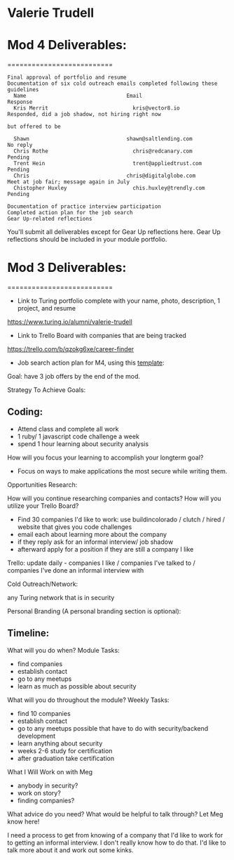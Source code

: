 # Valerie Trudell

# Mod 4 Deliverables: 
========================== 

    Final approval of portfolio and resume
    Documentation of six cold outreach emails completed following these guidelines 
      Name 	                              Email 	                          Response
      Kris Merrit                       	kris@vector8.io	                Responded, did a job shadow, not hiring right now 
                                                                          but offered to be
  
      Shawn	                              shawn@saltlending.com	          No reply 
      Chris Rothe	                        chris@redcanary.com	            Pending 
      Trent Hein 	                        trent@appliedtrust.com	        Pending 
      Chris	                              chris@digitalglobe.com	        Meet at job fair; message again in July
      Chistopher Huxley 	                chis.huxley@trendly.com	        Pending 
      
    Documentation of practice interview participation
    Completed action plan for the job search
    Gear Up-related reflections

You'll submit all deliverables except for Gear Up reflections here. Gear Up reflections should be included in your module portfolio.



# Mod 3 Deliverables:
==========================

* Link to Turing portfolio complete with your name, photo, description, 1 project, and resume

https://www.turing.io/alumni/valerie-trudell

* Link to Trello Board with companies that are being tracked

https://trello.com/b/qzokg6xe/career-finder

* Job search action plan for M4, using this [template](https://github.com/turingschool/career-development-curriculum/blob/master/module_three/mod_4_action_plan_template.md):

Goal: have 3 job offers by the end of the mod. 

Strategy To Achieve Goals:


Coding:
------------
- Attend class and complete all work 
- 1 ruby/ 1 javascript code challenge a week 
- spend 1 hour learning about security analysis 


How will you focus your learning to accomplish your longterm goal?

- Focus on ways to make applications the most secure while writing them. 


Opportunities Research:

How will you continue researching companies and contacts? How will you utilize your Trello Board?
- Find 30 companies I'd like to work: use buildincolorado / clutch / hired / website that gives you code challenges
- email each about learning more about the company 
- if they reply ask for an informal interview/ job shadow  
- afterward apply for a position if they are still a company I like 

Trello: update daily - companies I like / companies I've talked to / companies I've done an informal interview with

Cold Outreach/Network:

any Turing network that is in security 

Personal Branding (A personal branding section is optional):

Timeline:
----------------

What will you do when?
Module Tasks: 
- find companies
- establish contact 
- go to any meetups
- learn as much as possible about security

What will you do throughout the module?
Weekly Tasks:

- find 10 companies 
- establish contact 
- go to any meetups possible that have to do with security/backend development 
- learn anything about security 
- weeks 2-6 study for certification
- after graduation take certification

What I Will Work on with Meg

- anybody in security? 
- work on story? 
- finding companies? 

What advice do you need? What would be helpful to talk through? Let Meg know here! 

I need a process to get from knowing of a company that I'd like to work for to getting an informal interview. I don't really know how to do that. I'd like to talk more about it and work out some kinks. 
